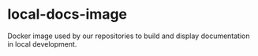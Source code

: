 # local-docs-image
Docker image used by our repositories to build and display documentation in local development.
